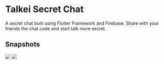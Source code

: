 # Talkei Secret Chat

A secret chat built using Flutter Framework and Firebase. Share with your friends the chat code and start talk more secret.  


## Snapshots
<img src="https://user-images.githubusercontent.com/17733053/63657463-c795d880-c778-11e9-839f-da1039fc5b54.png">
<img src="https://user-images.githubusercontent.com/17733053/63657471-ded4c600-c778-11e9-9762-d418eff06bfb.png">
